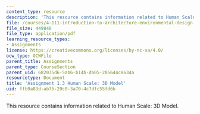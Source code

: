 ```yaml
---
content_type: resource
description: 'This resource contains information related to Human Scale: 3D Model.'
file: /courses/4-111-introduction-to-architecture-environmental-design-spring-2014/ffb9a83dab7529c03a704c7dfc55fd6b_MIT4_111S14_Assignment_1.3.pdf
file_size: 449848
file_type: application/pdf
learning_resource_types:
- Assignments
license: https://creativecommons.org/licenses/by-nc-sa/4.0/
ocw_type: OCWFile
parent_title: Assignments
parent_type: CourseSection
parent_uid: 682035d6-5ab6-b14b-da05-205644c8634a
resourcetype: Document
title: 'Assignment 1.3 Human Scale: 3D Model'
uid: ffb9a83d-ab75-29c0-3a70-4c7dfc55fd6b
---
```

This resource contains information related to Human Scale: 3D Model.